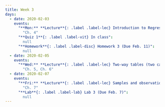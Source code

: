 ```yaml
---
title: Week 3
days:
  - date: 2020-02-03
    events:
      "**Mon:** **Lecture**{: .label .label-lec} Introduction to Regression":
        "Ch. 4"
      "**Quiz 1**{: .label .label-vit} In class":
        null
      "**Homework**{: .label .label-disc} Homework 3 (Due Feb. 11)":
        null
  - date: 2020-02-05
    events:
      "**Wed:** **Lecture**{: .label .label-lec} Two-way tables (two categorical variables)":
        "Ch. 5, Ch. 6"
  - date: 2020-02-07
    events:
      "**Fri:** **Lecture**{: .label .label-lec} Samples and observational studies":
        "Ch. 7"
      "**Lab**{: .label .label-lab} Lab 3 (Due Feb. 7)":
        null
---
```

